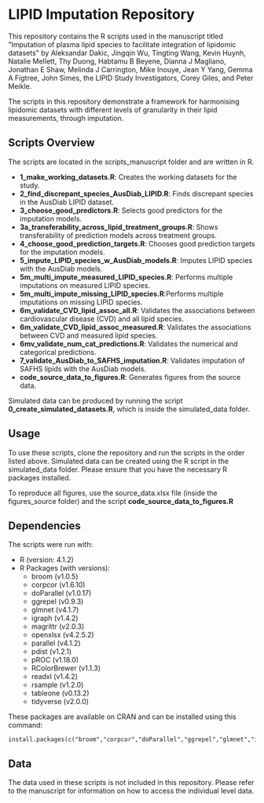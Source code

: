 # LIPID Imputation Repository
This repository contains the R scripts used in the manuscript titled "Imputation of plasma lipid species to facilitate integration of lipidomic datasets" by Aleksandar Dakic, Jingqin Wu, Tingting Wang, Kevin Huynh, Natalie Mellett, Thy Duong, Habtamu B Beyene, Dianna J Magliano, Jonathan E Shaw, Melinda J Carrington, Mike Inouye, Jean Y Yang, Gemma A Figtree, John Simes, the LIPID Study Investigators, Corey Giles, and Peter Meikle.

The scripts in this repository demonstrate a framework for harmonising lipidomic datasets with different levels of granularity in their lipid measurements, through imputation.

## Scripts Overview
The scripts are located in the scripts_manuscript folder and are written in R.
- **1_make_working_datasets.R**: Creates the working datasets for the study.
- **2_find_discrepant_species_AusDiab_LIPID.R**: Finds discrepant species in the AusDiab LIPID dataset.
- **3_choose_good_predictors.R**: Selects good predictors for the imputation models.
- **3a_transferability_across_lipid_treatment_groups.R**: Shows transferability of prediction models across treatment groups.
- **4_choose_good_prediction_targets.R**: Chooses good prediction targets for the imputation models.
- **5_impute_LIPID_species_w_AusDiab_models.R**: Imputes LIPID species with the AusDiab models.
- **5m_multi_impute_measured_LIPID_species.R**: Performs multiple imputations on measured LIPID species.
- **5m_multi_impute_missing_LIPID_species.R**:Performs multiple imputations on missing LIPID species.
- **6m_validate_CVD_lipid_assoc_all.R**: Validates the associations between cardiovascular disease (CVD) and all lipid species.
- **6m_validate_CVD_lipid_assoc_measured.R**: Validates the associations between CVD and measured lipid species.
- **6mv_validate_num_cat_predictions.R**: Validates the numerical and categorical predictions.
- **7_validate_AusDiab_to_SAFHS_imputation.R**: Validates imputation of SAFHS lipids with the AusDiab models.
- **code_source_data_to_figures.R**: Generates figures from the source data.

Simulated data can be produced by running the script **0_create_simulated_datasets.R**, which is inside the simulated_data folder.

## Usage
To use these scripts, clone the repository and run the scripts in the order listed above. Simulated data can be created using the R script in the simulated_data folder.
Please ensure that you have the necessary R packages installed.

To reproduce all figures, use the source_data.xlsx file (inside the figures_source folder) and the script **code_source_data_to_figures.R**

## Dependencies
The scripts were run with:
- R (version: 4.1.2)
- R Packages (with versions):
  - broom (v1.0.5)
  - corpcor (v1.6.10)
  - doParallel (v1.0.17)
  - ggrepel (v0.9.3)
  - glmnet (v4.1.7)
  - igraph (v1.4.2)
  - magrittr (v2.0.3)
  - openxlsx (v4.2.5.2)
  - parallel (v4.1.2)
  - pdist (v1.2.1)
  - pROC (v1.18.0)
  - RColorBrewer (v1.1.3)
  - readxl (v1.4.2)
  - rsample (v1.2.0)
  - tableone (v0.13.2)
  - tidyverse (v2.0.0)

These packages are available on CRAN and can be installed using this command:
```
install.packages(c("broom","corpcor","doParallel","ggrepel","glmnet","igraph","magrittr","openxlsx","parallel","pdist","pROC","RColorBrewer","readxl","rsample","tableone","tidyverse"))
```

## Data
The data used in these scripts is not included in this repository. Please refer to the manuscript for information on how to access the individual level data.
